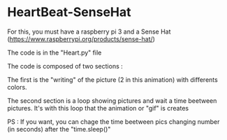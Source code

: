 # HeartBeat-SenseHat

For this, you must have a raspberry pi 3 and a Sense Hat (https://www.raspberrypi.org/products/sense-hat/)

The code is in the "Heart.py" file

The code is composed of two sections :

The first is the "writing" of the picture (2 in this animation) with differents colors.

The second section is a loop showing pictures and wait a time beetween pictures. It's with this loop that the animation or "gif" is creates

PS : If you want, you can chage the time beetween pics changing number (in seconds) after the "time.sleep()"




